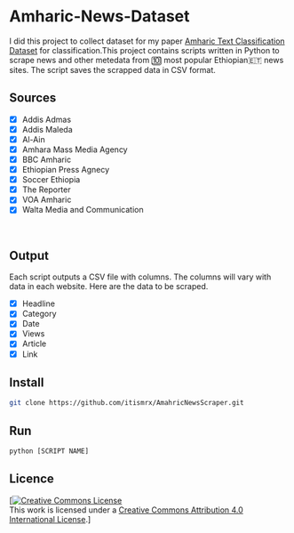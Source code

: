# Amharic-News-Dataset
I did this project to collect dataset for my paper [Amharic Text Classification Dataset](https://arxiv.org/pdf/2103.05639 "Amharic Text Classification Dataset") for classification.This project contains scripts written in Python to scrape news and other metedata from 🔟 most popular Ethiopian🇪🇹 news sites. The script saves the scrapped data in CSV format. 

## Sources

* [x] Addis Admas
* [x] Addis Maleda
* [x] Al-Ain
* [x] Amhara Mass Media Agency
* [x] BBC Amharic
* [x] Ethiopian Press Agnecy
* [x] Soccer Ethiopia
* [x] The Reporter
* [x] VOA Amharic
* [x] Walta Media and Communication
<br>

## Output

Each script outputs a CSV file with columns. The columns will vary with data in each website.
Here are the data to be scraped.
* [x] Headline
* [x] Category
* [x] Date
* [x] Views
* [x] Article
* [x] Link 

## Install
```bash
git clone https://github.com/itismrx/AmahricNewsScraper.git
```
## Run
```bash
python [SCRIPT NAME]
```
## Licence

[<a rel="license" href="http://creativecommons.org/licenses/by/4.0/"><img alt="Creative Commons License" style="border-width:0" src="https://i.creativecommons.org/l/by/4.0/88x31.png" /></a><br />This work is licensed under a <a rel="license" href="http://creativecommons.org/licenses/by/4.0/">Creative Commons Attribution 4.0 International License</a>.] 

